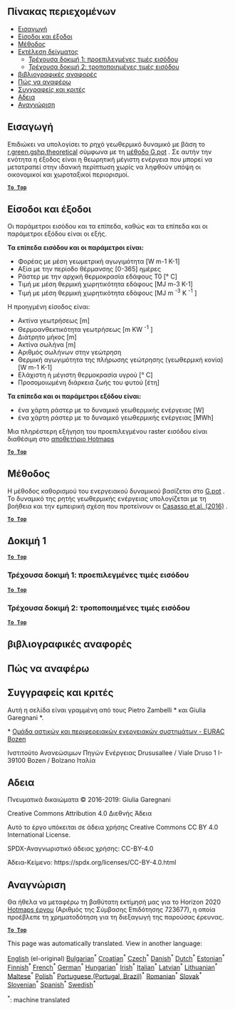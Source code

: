 <h2> Πίνακας περιεχομένων </h2><ul><li> <a href="#introduction">Εισαγωγή</a> </li><li> <a href="#inputs-and-outputs">Είσοδοι και έξοδοι</a> </li><li> <a href="#method">Μέθοδος</a> </li><li> <a href="#sample-run">Εκτέλεση δείγματος</a> <ul><li> <a href="#test-run-1-default-input-values">Τρέχουσα δοκιμή 1: προεπιλεγμένες τιμές εισόδου</a> </li><li> <a href="#test-run-2-modified-input-values">Τρέχουσα δοκιμή 2: τροποποιημένες τιμές εισόδου</a> </li></ul></li><li> <a href="#references">βιβλιογραφικές αναφορές</a> </li><li> <a href="#how-to-cite">Πώς να αναφέρω</a> </li><li> <a href="#authors-and-reviewers">Συγγραφείς και κριτές</a> </li><li> <a href="#license">Αδεια</a> </li><li> <a href="#acknowledgement">Αναγνώριση</a> </li></ul><h2> Εισαγωγή </h2><p> Επιδιώκει να υπολογίσει το ρηχό γεωθερμικό δυναμικό με βάση το <a href="https://grass.osgeo.org/grass76/manuals/addons/r.green.gshp.theoretical.html">r.green.gshp.theoretical</a> σύμφωνα με τη <a href="https://www.sciencedirect.com/science/article/pii/S0360544216303358">μέθοδο G.pot</a> . Σε αυτήν την ενότητα η έξοδος είναι η θεωρητική μέγιστη ενέργεια που μπορεί να μετατραπεί στην ιδανική περίπτωση χωρίς να ληφθούν υπόψη οι οικονομικοί και χωροταξικοί περιορισμοί. </p><p><ins> <code><strong><a href="#table-of-contents">To Top</a></strong></code> </ins> </p><h2> Είσοδοι και έξοδοι </h2><p> Οι παράμετροι εισόδου και τα επίπεδα, καθώς και τα επίπεδα και οι παράμετροι εξόδου είναι οι εξής. </p><p> <strong>Τα επίπεδα εισόδου και οι παράμετροι είναι:</strong> </p><ul><li> Φορέας με μέση γεωμετρική αγωγιμότητα [W m-1 K-1] </li><li> Αξία με την περίοδο θέρμανσης [0-365] ημέρες </li><li> Ράστερ με την αρχική θερμοκρασία εδάφους T0 [° C] </li><li> Τιμή με μέση θερμική χωρητικότητα εδάφους [MJ m-3 K-1] </li><li> Τιμή με μέση θερμική χωρητικότητα εδάφους [MJ m <sup>-3</sup> K <sup>-1</sup> ] </li></ul><p> Η προηγμένη είσοδος είναι: </p><ul><li> Ακτίνα γεωτρήσεως [m] </li><li> Θερμοανθεκτικότητα γεωτρήσεως [m KW <sup>-1</sup> ] </li><li> Διάτρητο μήκος [m] </li><li> Ακτίνα σωλήνα [m] </li><li> Αριθμός σωλήνων στην γεώτρηση </li><li> Θερμική αγωγιμότητα της πλήρωσης γεώτρησης (γεωθερμική κονία) [W m-1 K-1] </li><li> Ελάχιστη ή μέγιστη θερμοκρασία υγρού [° C] </li><li> Προσομοιωμένη διάρκεια ζωής του φυτού [έτη] </li></ul><p> <strong>Τα επίπεδα και οι παράμετροι εξόδου είναι:</strong> </p><ul><li> ένα χάρτη ράστερ με το δυναμικό γεωθερμικής ενέργειας [W] </li><li> ένα χάρτη ράστερ με το δυναμικό γεωθερμικής ενέργειας [MWh] </li></ul><p> Μια πληρέστερη εξήγηση του προεπιλεγμένου raster εισόδου είναι διαθέσιμη στο <a href="https://gitlab.com/hotmaps/potential/potential_geothermal_raster">αποθετήριο Hotmaps</a> </p><p><ins> <code><strong><a href="#table-of-contents">To Top</a></strong></code> </ins> </p><h2> Μέθοδος </h2><p> Η μέθοδος καθορισμού του ενεργειακού δυναμικού βασίζεται στο <a href="https://www.sciencedirect.com/science/article/pii/S0360544216303358">G.pot</a> . Το δυναμικό της ρητής γεωθερμικής ενέργειας υπολογίζεται με τη βοήθεια και την εμπειρική σχέση που προτείνουν οι <a href="https://www.sciencedirect.com/science/article/pii/S0360544216303358">Casasso et al. (2016)</a> . </p><p><ins> <code><strong><a href="#table-of-contents">To Top</a></strong></code> </ins> </p><h2> Δοκιμή 1 </h2><p><ins> <code><strong><a href="#table-of-contents">To Top</a></strong></code> </ins> </p><h3> Τρέχουσα δοκιμή 1: προεπιλεγμένες τιμές εισόδου </h3><p><ins> <code><strong><a href="#table-of-contents">To Top</a></strong></code> </ins> </p><h3> Τρέχουσα δοκιμή 2: τροποποιημένες τιμές εισόδου </h3><p><ins> <code><strong><a href="#table-of-contents">To Top</a></strong></code> </ins> </p><h2> βιβλιογραφικές αναφορές </h2><h2> Πώς να αναφέρω </h2><h2> Συγγραφείς και κριτές </h2><p> Αυτή η σελίδα είναι γραμμένη από τους Pietro Zambelli * και Giulia Garegnani *. </p><p> * <a href="http://www.eurac.edu/en/research/technologies/renewableenergy/researchfields/Pages/Energy-strategies-and-planning.aspx">Ομάδα αστικών και περιφερειακών ενεργειακών συστημάτων - EURAC Bozen</a> </p><p> Ινστιτούτο Ανανεώσιμων Πηγών Ενέργειας Drususallee / Viale Druso 1 I-39100 Bozen / Bolzano Ιταλία </p><h2> Αδεια </h2><p> Πνευματικά δικαιώματα © 2016-2019: Giulia Garegnani </p><p> Creative Commons Attribution 4.0 Διεθνής Άδεια </p><p> Αυτό το έργο υπόκειται σε άδεια χρήσης Creative Commons CC BY 4.0 International License. </p><p> SPDX-Αναγνωριστικό άδειας χρήσης: CC-BY-4.0 </p><p> Άδεια-Κείμενο: https://spdx.org/licenses/CC-BY-4.0.html </p><h2> Αναγνώριση </h2><p> Θα ήθελα να μεταφέρω τη βαθύτατη εκτίμησή μας για το Horizon 2020 <a href="https://www.hotmaps-project.eu">Hotmaps έργου</a> (Αριθμός της Σύμβασης Επιδότησης 723677), η οποία προέβλεπε τη χρηματοδότηση για τη διεξαγωγή της παρούσας έρευνας. </p><p><ins> <code><strong><a href="#table-of-contents">To Top</a></strong></code> </ins> </p>

This page was automatically translated. View in another language:

[English](en-CM-Shallow-geothermal-potential) (el-original) [Bulgarian](bg-CM-Shallow-geothermal-potential)<sup>\*</sup> [Croatian](hr-CM-Shallow-geothermal-potential)<sup>\*</sup> [Czech](cs-CM-Shallow-geothermal-potential)<sup>\*</sup> [Danish](da-CM-Shallow-geothermal-potential)<sup>\*</sup> [Dutch](nl-CM-Shallow-geothermal-potential)<sup>\*</sup> [Estonian](et-CM-Shallow-geothermal-potential)<sup>\*</sup> [Finnish](fi-CM-Shallow-geothermal-potential)<sup>\*</sup> [French](fr-CM-Shallow-geothermal-potential)<sup>\*</sup> [German](de-CM-Shallow-geothermal-potential)<sup>\*</sup>  [Hungarian](hu-CM-Shallow-geothermal-potential)<sup>\*</sup> [Irish](ga-CM-Shallow-geothermal-potential)<sup>\*</sup> [Italian](it-CM-Shallow-geothermal-potential)<sup>\*</sup> [Latvian](lv-CM-Shallow-geothermal-potential)<sup>\*</sup> [Lithuanian](lt-CM-Shallow-geothermal-potential)<sup>\*</sup> [Maltese](mt-CM-Shallow-geothermal-potential)<sup>\*</sup> [Polish](pl-CM-Shallow-geothermal-potential)<sup>\*</sup> [Portuguese (Portugal, Brazil)](pt-CM-Shallow-geothermal-potential)<sup>\*</sup> [Romanian](ro-CM-Shallow-geothermal-potential)<sup>\*</sup> [Slovak](sk-CM-Shallow-geothermal-potential)<sup>\*</sup> [Slovenian](sl-CM-Shallow-geothermal-potential)<sup>\*</sup> [Spanish](es-CM-Shallow-geothermal-potential)<sup>\*</sup> [Swedish](sv-CM-Shallow-geothermal-potential)<sup>\*</sup> 

<sup>\*</sup>: machine translated
